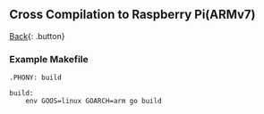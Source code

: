 ## Cross Compilation to Raspberry Pi(ARMv7)


[Back](../../../index.md#go){: .button}


### Example Makefile
```make
.PHONY: build

build:
	env GOOS=linux GOARCH=arm go build
```
